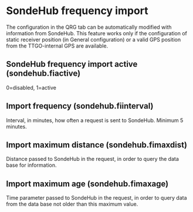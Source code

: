 # SondeHub frequency import

The configuration in the QRG tab can be automatically modified with information from SondeHub.
This feature works only if the configuration of static receiver position (in General configuration) or a valid GPS position from the TTGO-internal GPS are available.

## SondeHub frequency import active (sondehub.fiactive)
0=disabled, 1=active

## Import frequency (sondehub.fiinterval)
Interval, in minutes, how often a request is sent to SondeHub. Minimum 5 minutes. 

## Import maximum distance (sondehub.fimaxdist)
Distance passed to SondeHub in the request, in order to query the data base for information.

## Import maximum age (sondehub.fimaxage)
Time parameter passed to SondeHub in the request, in order to query data from the data base not older than this maximum value.
